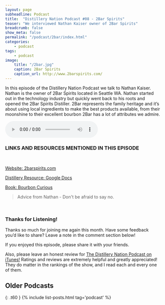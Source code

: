 ```yaml
---
layout: page
subheadline: Podcast
title:  "Distillery Nation Podcast #08 - 2Bar Spirits"
teaser: "We interviewed Nathan Kaiser owner of 2Bar Spirits"
breadcrumb: false
show_meta: false
permalink: "/podcast/2bar/index.html"
categories:
    - podcast
tags:
    - podcast
image:
    title: "/2bar.jpg"
    caption: 2Bar Spirits
    caption_url: http://www.2barspirits.com/
---
```

In this episode of the Distillery Nation Podcast we talk to Nathan Kaiser. Nathan is the owner of 2Bar Spirits located in Seattle WA. Nathan started out in the technology industry but quickly went back to his roots and opened the 2Bar Spirits Distiller. 2Bar represents the family heritage and it’s about using local ingredients to make the best products available, from their moonshine to their excellent bourbon 2Bar has a lot of attributes we admire.


<audio controls>
  <source src="http://www.mastrogiannisdistillery.com/distillerynation/2016/008-DNP-2bar.mp3" controls="true" type="audio/mpeg">
Your browser does not support the audio element.
</audio>


<h3>LINKS AND RESOURCES MENTIONED IN THIS EPISODE</h3>
<br>

[Website: 2barspirits.com][1]

[Distillery Resource: Google Docs][2]

[Book: Bourbon Curious][3]



<blockquote>Advice from Nathan - Don't be afraid to say no.</blockquote>

 [1]: http://www.2barspirits.com/
 [2]: https://www.google.com/docs/about/
 [3]: http://www.amazon.com/gp/product/0760347409?ie=UTF8&camp=1789&creativeASIN=0760347409&linkCode=xm2&tag=distille-20

 

<br>

<h3>Thanks for Listening!</h3>

Thanks so much for joining me again this month. Have some feedback you’d like to share? Leave a note in the comment section below!

If you enjoyed this episode, please share it with your friends.

Also, please leave an honest review for [The Distillery Nation Podcast on iTunes!][5] Ratings and reviews are extremely helpful and greatly appreciated! They do matter in the rankings of the show, and I read each and every one of them.


[5]: https://itunes.apple.com/us/podcast/distillery-nation-podcast/id1040367741


## Older Podcasts
{: .t60 }
{% include list-posts.html tag='podcast' %}